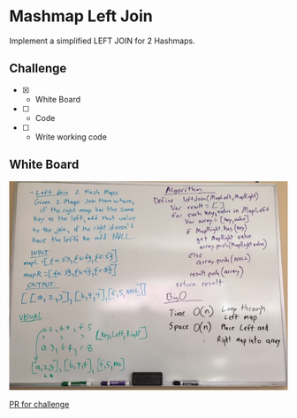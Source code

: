 # Mashmap Left Join
<!-- Short summary or background information -->
Implement a simplified LEFT JOIN for 2 Hashmaps.

## Challenge
<!-- Description of the challenge -->

- [x] - White Board
- [ ] - Code
- [ ] - Write working code

## White Board
![White Board](./leftJoin.JPG)

[PR for challenge](https://github.com/astrokd/data-structures-and-algorithms/pull/51)
